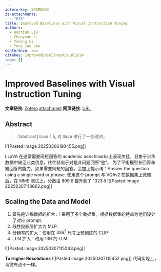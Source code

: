 ```yaml
---
zotero-key: BP2MUVND
zt-attachments:
  - "633"
title: Improved Baselines with Visual Instruction Tuning
authors:
  - Haotian Liu
  - Chunyuan Li
  - Yuheng Li
  - Yong Jae Lee
conference: xxx
citekey: ImprovedBaselinesVisual2024
tags: []
---
```

# Improved Baselines with Visual Instruction Tuning

**文章链接**: [Zotero](zotero://select/library/items/BP2MUVND) [attachment](<file:///home/ilot/Documents/Zotero/storage/32XQK3KW/Liu%20%E7%AD%89%20-%202024%20-%20Improved%20Baselines%20with%20Visual%20Instruction%20Tuning.pdf>)
**网页链接**: [URL](https://openaccess.thecvf.com/content/CVPR2024/html/Liu_Improved_Baselines_with_Visual_Instruction_Tuning_CVPR_2024_paper.html)
## Abstract

>[!abstract]
> llava 1.5, 对 llava 进行了一些改进。
> 

![[Pasted image 20250306190455.png]]


 
 LLaVA 在通常需要简短回答的 academic benchmarks上表现欠佳，且由于训练数据中缺乏此类信息，往往倾向于对是非问题回答“是”。
 为了平衡模型长回答和短回答的能力，如果需要简短的回答，会加上提示词：Answer the question using a single word or phrase. 使用这个 prompt 与 VQAv2 在数据集上微调后，在 MME 测试上，分数由 809.6 提升到了 1323.8
 ![[Pasted image 20250307113602.png]]
## Scaling the Data and Model

1. 首先是训练数据的扩大，i 采用了多个数据集，根据数据集的特点为他们设计了对应 prompt.
2. 线性投影层扩大为 MLP.
3. 分辨率的扩大：使用在 $336^{2}$ 尺寸上预训练的 CLIP
4. LLM 扩大：改用 13B 的 LLM

![[Pasted image 20250307115043.png]]

**To Higher Resolutions**
![[Pasted image 20250307115452.png]]
代码实现上，稍微有点不一样。